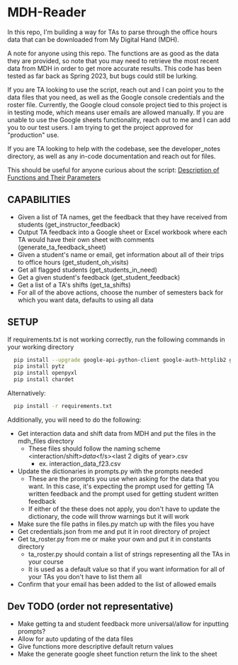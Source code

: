 # MDH-Reader

In this repo, I'm building a way for TAs to parse through the office hours data that can be downloaded from My Digital Hand (MDH). 

A note for anyone using this repo. The functions are as good as the data they are provided, so note that you may need to retrieve the most recent data from MDH in order to get more accurate results. This code has been tested as far back as Spring 2023, but bugs could still be lurking. 

If you are TA looking to use the script, reach out and I can point you to the data files that you need, as well as the Google console credentials and the roster file. Currently, the Google cloud console project tied to this project is in testing mode, which means user emails are allowed manually. 
If you are unable to use the Google sheets functionality, reach out to me and I  can add you to our test users. I am trying to get the project approved for "production" use.

If you are TA looking to help with the codebase, see the developer_notes directory, as well as any in-code documentation and reach out for files.

This should be useful for anyone curious about the script:
[Description of Functions and Their Parameters](notes/functions.md)

## CAPABILITIES

- Given a list of TA names, get the feedback that they have received from students (get_instructor_feedback)
- Output TA feedback into a Google sheet or Excel workbook where each TA would have their own sheet with comments (generate_ta_feedback_sheet)
- Given a student's name or email, get information about all of their trips to office hours (get_student_oh_visits)
- Get all flagged students (get_students_in_need)
- Get a given student's feedback (get_student_feedback)
- Get a list of a TA's shifts (get_ta_shifts)
- For all of the above actions, choose the number of semesters back for which you want data, defaults to using all data

## SETUP

If requirements.txt is not working correctly, run the following commands in your working directory
```bash
  pip install --upgrade google-api-python-client google-auth-httplib2 google-auth-oauthlib
  pip install pytz
  pip install openpyxl
  pip install chardet
```

Alternatively:
```bash
  pip install -r requirements.txt
```

Additionally, you will need to do the following:
- Get interaction data and shift data from MDH and put the files in the mdh_files directory
  - These files should follow the naming scheme <interaction/shift>_data_<f/s><last 2 digits of year>.csv
    - ex. interaction_data_f23.csv
- Update the dictionaries in prompts.py with the prompts needed 
  - These are the prompts you use when asking for the data that you want. In this case, it's expecting the prompt used for getting TA written feedback and the prompt used for getting student written feedback
  - If either of the these does not apply, you don't have to update the dictionary, the code will throw warnings but it will work
- Make sure the file paths in files.py match up with the files you have
- Get credentials.json from me and put it in root directory of project 
- Get ta_roster.py from me or make your own and put it in constants directory
  - ta_roster.py should contain a list of strings representing all the TAs in your course 
  - It is used as a default value so that if you want information for all of your TAs you don't have to list them all
- Confirm that your email has been added to the list of allowed emails 

## Dev TODO (order not representative)

- Make getting ta and student feedback more universal/allow for inputting prompts?
- Allow for auto updating of the data files
- Give functions more descriptive default return values
- Make the generate google sheet function return the link to the sheet
